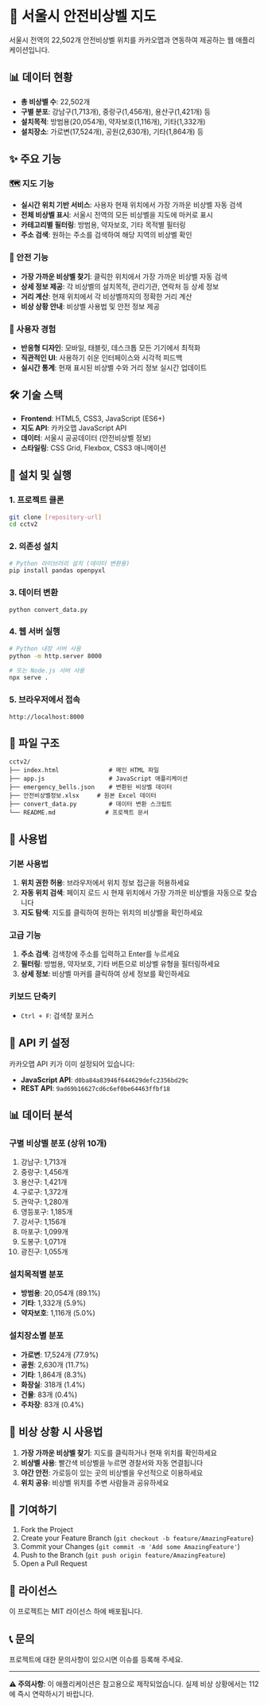 # 🚨 서울시 안전비상벨 지도

서울시 전역의 22,502개 안전비상벨 위치를 카카오맵과 연동하여 제공하는 웹 애플리케이션입니다.

## 📊 데이터 현황

- **총 비상벨 수**: 22,502개
- **구별 분포**: 강남구(1,713개), 중랑구(1,456개), 용산구(1,421개) 등
- **설치목적**: 방범용(20,054개), 약자보호(1,116개), 기타(1,332개)
- **설치장소**: 가로변(17,524개), 공원(2,630개), 기타(1,864개) 등

## ✨ 주요 기능

### 🗺️ 지도 기능
- **실시간 위치 기반 서비스**: 사용자 현재 위치에서 가장 가까운 비상벨 자동 검색
- **전체 비상벨 표시**: 서울시 전역의 모든 비상벨을 지도에 마커로 표시
- **카테고리별 필터링**: 방범용, 약자보호, 기타 목적별 필터링
- **주소 검색**: 원하는 주소를 검색하여 해당 지역의 비상벨 확인

### 🚨 안전 기능
- **가장 가까운 비상벨 찾기**: 클릭한 위치에서 가장 가까운 비상벨 자동 검색
- **상세 정보 제공**: 각 비상벨의 설치목적, 관리기관, 연락처 등 상세 정보
- **거리 계산**: 현재 위치에서 각 비상벨까지의 정확한 거리 계산
- **비상 상황 안내**: 비상벨 사용법 및 안전 정보 제공

### 📱 사용자 경험
- **반응형 디자인**: 모바일, 태블릿, 데스크톱 모든 기기에서 최적화
- **직관적인 UI**: 사용하기 쉬운 인터페이스와 시각적 피드백
- **실시간 통계**: 현재 표시된 비상벨 수와 거리 정보 실시간 업데이트

## 🛠️ 기술 스택

- **Frontend**: HTML5, CSS3, JavaScript (ES6+)
- **지도 API**: 카카오맵 JavaScript API
- **데이터**: 서울시 공공데이터 (안전비상벨 정보)
- **스타일링**: CSS Grid, Flexbox, CSS3 애니메이션

## 🚀 설치 및 실행

### 1. 프로젝트 클론
```bash
git clone [repository-url]
cd cctv2
```

### 2. 의존성 설치
```bash
# Python 라이브러리 설치 (데이터 변환용)
pip install pandas openpyxl
```

### 3. 데이터 변환
```bash
python convert_data.py
```

### 4. 웹 서버 실행
```bash
# Python 내장 서버 사용
python -m http.server 8000

# 또는 Node.js 서버 사용
npx serve .
```

### 5. 브라우저에서 접속
```
http://localhost:8000
```

## 📁 파일 구조

```
cctv2/
├── index.html              # 메인 HTML 파일
├── app.js                  # JavaScript 애플리케이션
├── emergency_bells.json    # 변환된 비상벨 데이터
├── 안전비상벨정보.xlsx     # 원본 Excel 데이터
├── convert_data.py         # 데이터 변환 스크립트
└── README.md              # 프로젝트 문서
```

## 🎯 사용법

### 기본 사용법
1. **위치 권한 허용**: 브라우저에서 위치 정보 접근을 허용하세요
2. **자동 위치 검색**: 페이지 로드 시 현재 위치에서 가장 가까운 비상벨을 자동으로 찾습니다
3. **지도 탐색**: 지도를 클릭하여 원하는 위치의 비상벨을 확인하세요

### 고급 기능
1. **주소 검색**: 검색창에 주소를 입력하고 Enter를 누르세요
2. **필터링**: 방범용, 약자보호, 기타 버튼으로 비상벨 유형을 필터링하세요
3. **상세 정보**: 비상벨 마커를 클릭하여 상세 정보를 확인하세요

### 키보드 단축키
- `Ctrl + F`: 검색창 포커스

## 🔧 API 키 설정

카카오맵 API 키가 이미 설정되어 있습니다:
- **JavaScript API**: `d0ba84a83946f644629defc2356bd29c`
- **REST API**: `9ad69b16627cd6c6ef0be64463ffbf18`

## 📊 데이터 분석

### 구별 비상벨 분포 (상위 10개)
1. 강남구: 1,713개
2. 중랑구: 1,456개
3. 용산구: 1,421개
4. 구로구: 1,372개
5. 관악구: 1,280개
6. 영등포구: 1,185개
7. 강서구: 1,156개
8. 마포구: 1,099개
9. 도봉구: 1,071개
10. 광진구: 1,055개

### 설치목적별 분포
- **방범용**: 20,054개 (89.1%)
- **기타**: 1,332개 (5.9%)
- **약자보호**: 1,116개 (5.0%)

### 설치장소별 분포
- **가로변**: 17,524개 (77.9%)
- **공원**: 2,630개 (11.7%)
- **기타**: 1,864개 (8.3%)
- **화장실**: 318개 (1.4%)
- **건물**: 83개 (0.4%)
- **주차장**: 83개 (0.4%)

## 🚨 비상 상황 시 사용법

1. **가장 가까운 비상벨 찾기**: 지도를 클릭하거나 현재 위치를 확인하세요
2. **비상벨 사용**: 빨간색 비상벨을 누르면 경찰서와 자동 연결됩니다
3. **야간 안전**: 가로등이 있는 곳의 비상벨을 우선적으로 이용하세요
4. **위치 공유**: 비상벨 위치를 주변 사람들과 공유하세요

## 🤝 기여하기

1. Fork the Project
2. Create your Feature Branch (`git checkout -b feature/AmazingFeature`)
3. Commit your Changes (`git commit -m 'Add some AmazingFeature'`)
4. Push to the Branch (`git push origin feature/AmazingFeature`)
5. Open a Pull Request

## 📄 라이선스

이 프로젝트는 MIT 라이선스 하에 배포됩니다.

## 📞 문의

프로젝트에 대한 문의사항이 있으시면 이슈를 등록해 주세요.

---

**⚠️ 주의사항**: 이 애플리케이션은 참고용으로 제작되었습니다. 실제 비상 상황에서는 112에 즉시 연락하시기 바랍니다.

